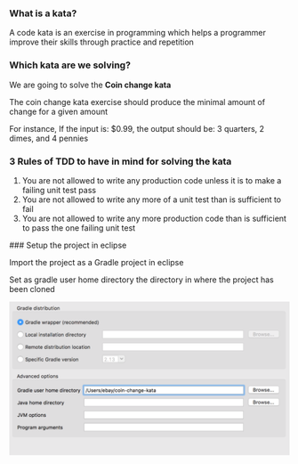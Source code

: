 ### What is a kata?

A code kata is an exercise in programming which helps a programmer improve their skills through practice and repetition

### Which kata are we solving?

We are going to solve the **Coin change kata**

The coin change kata exercise should produce the minimal amount of change for a given amount

For instance, If the input is: $0.99, the output should be: 3 quarters, 2 dimes, and 4 pennies

### 3 Rules of TDD to have in mind for solving the kata

1. You are not allowed to write any production code unless it is to make a failing unit test pass
2. You are not allowed to write any more of a unit test than is sufficient to fail
3. You are not allowed to write any more production code than is sufficient to pass the one failing unit test

### Setup the project in eclipse

Import the project as a Gradle project in eclipse

Set as gradle user home directory the directory in where the project has been cloned

![Configuration](https://github.com/doktor500/coin-change-kata/blob/master/config.png)
